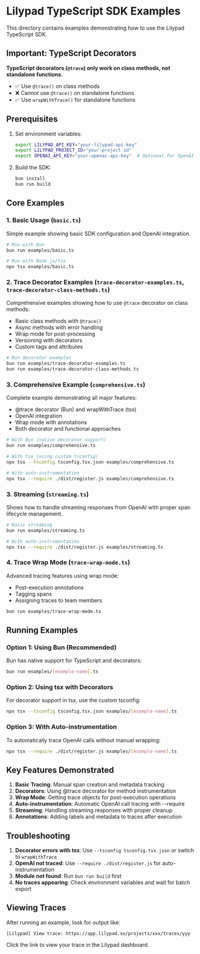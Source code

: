 # Lilypad TypeScript SDK Examples

This directory contains examples demonstrating how to use the Lilypad TypeScript SDK.

## Important: TypeScript Decorators

**TypeScript decorators (`@trace`) only work on class methods, not standalone functions.**

- ✅ Use `@trace()` on class methods
- ❌ Cannot use `@trace()` on standalone functions
- ✅ Use `wrapWithTrace()` for standalone functions

## Prerequisites

1. Set environment variables:

   ```bash
   export LILYPAD_API_KEY="your-lilypad-api-key"
   export LILYPAD_PROJECT_ID="your-project-id"
   export OPENAI_API_KEY="your-openai-api-key"  # Optional for OpenAI examples
   ```

2. Build the SDK:
   ```bash
   bun install
   bun run build
   ```

## Core Examples

### 1. Basic Usage (`basic.ts`)

Simple example showing basic SDK configuration and OpenAI integration.

```bash
# Run with Bun
bun run examples/basic.ts

# Run with Node.js/tsx
npx tsx examples/basic.ts
```

### 2. Trace Decorator Examples (`trace-decorator-examples.ts`, `trace-decorator-class-methods.ts`)

Comprehensive examples showing how to use `@trace` decorator on class methods:

- Basic class methods with `@trace()`
- Async methods with error handling
- Wrap mode for post-processing
- Versioning with decorators
- Custom tags and attributes

```bash
# Run decorator examples
bun run examples/trace-decorator-examples.ts
bun run examples/trace-decorator-class-methods.ts
```

### 3. Comprehensive Example (`comprehensive.ts`)

Complete example demonstrating all major features:

- @trace decorator (Bun) and wrapWithTrace (tsx)
- OpenAI integration
- Wrap mode with annotations
- Both decorator and functional approaches

```bash
# With Bun (native decorator support)
bun run examples/comprehensive.ts

# With tsx (using custom tsconfig)
npx tsx --tsconfig tsconfig.tsx.json examples/comprehensive.ts

# With auto-instrumentation
npx tsx --require ./dist/register.js examples/comprehensive.ts
```

### 3. Streaming (`streaming.ts`)

Shows how to handle streaming responses from OpenAI with proper span lifecycle management.

```bash
# Basic streaming
bun run examples/streaming.ts

# With auto-instrumentation
npx tsx --require ./dist/register.js examples/streaming.ts
```

### 4. Trace Wrap Mode (`trace-wrap-mode.ts`)

Advanced tracing features using wrap mode:

- Post-execution annotations
- Tagging spans
- Assigning traces to team members

```bash
bun run examples/trace-wrap-mode.ts
```

## Running Examples

### Option 1: Using Bun (Recommended)

Bun has native support for TypeScript and decorators:

```bash
bun run examples/[example-name].ts
```

### Option 2: Using tsx with Decorators

For decorator support in tsx, use the custom tsconfig:

```bash
npx tsx --tsconfig tsconfig.tsx.json examples/[example-name].ts
```

### Option 3: With Auto-instrumentation

To automatically trace OpenAI calls without manual wrapping:

```bash
npx tsx --require ./dist/register.js examples/[example-name].ts
```

## Key Features Demonstrated

1. **Basic Tracing**: Manual span creation and metadata tracking
2. **Decorators**: Using @trace decorator for method instrumentation
3. **Wrap Mode**: Getting trace objects for post-execution operations
4. **Auto-instrumentation**: Automatic OpenAI call tracing with --require
5. **Streaming**: Handling streaming responses with proper cleanup
6. **Annotations**: Adding labels and metadata to traces after execution

## Troubleshooting

1. **Decorator errors with tsx**: Use `--tsconfig tsconfig.tsx.json` or switch to `wrapWithTrace`
2. **OpenAI not traced**: Use `--require ./dist/register.js` for auto-instrumentation
3. **Module not found**: Run `bun run build` first
4. **No traces appearing**: Check environment variables and wait for batch export

## Viewing Traces

After running an example, look for output like:

```
[Lilypad] View trace: https://app.lilypad.so/projects/xxx/traces/yyy
```

Click the link to view your trace in the Lilypad dashboard.
